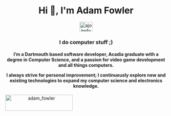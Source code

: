 <h1 align="center">Hi 👋, I'm Adam Fowler</h1>
<p align="center"><a href="https://linkedin.com/in/ajohnfowler" target="blank"><img align="center" src="https://raw.githubusercontent.com/rahuldkjain/github-profile-readme-generator/master/src/images/icons/Social/linked-in-alt.svg" alt="ajohnfowler" height="30" width="40" /></a></p>
<h3 align="center">I do computer stuff ;)</h3>

<h4 align="center">
I’m a Dartmouth based software developer, Acadia graduate with a degree in Computer Science, and a passion for video game development and all things computers.

I always strive for personal improvement; I continuously explore new and existing technologies to expand my computer science and electronics knowledge.
</h4>

<p align="center"><a href="https://ko-fi.com/adam_fowler"><img align="left" src="https://cdn.ko-fi.com/cdn/kofi3.png?v=3" height="50" width="210" alt="adam_fowler" /></a></p>
